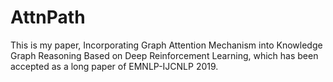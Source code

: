 # AttnPath

This is my paper, Incorporating Graph Attention Mechanism into Knowledge Graph Reasoning Based on Deep Reinforcement Learning, which has been accepted as a long paper of EMNLP-IJCNLP 2019.
